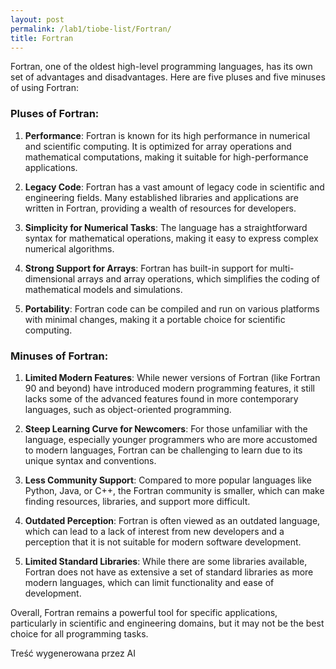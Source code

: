 ```yaml
---
layout: post
permalink: /lab1/tiobe-list/Fortran/
title: Fortran
---
```

Fortran, one of the oldest high-level programming languages, has its own set of advantages and disadvantages. Here are five pluses and five minuses of using Fortran:

### Pluses of Fortran:

1. **Performance**: Fortran is known for its high performance in numerical and scientific computing. It is optimized for array operations and mathematical computations, making it suitable for high-performance applications.

2. **Legacy Code**: Fortran has a vast amount of legacy code in scientific and engineering fields. Many established libraries and applications are written in Fortran, providing a wealth of resources for developers.

3. **Simplicity for Numerical Tasks**: The language has a straightforward syntax for mathematical operations, making it easy to express complex numerical algorithms.

4. **Strong Support for Arrays**: Fortran has built-in support for multi-dimensional arrays and array operations, which simplifies the coding of mathematical models and simulations.

5. **Portability**: Fortran code can be compiled and run on various platforms with minimal changes, making it a portable choice for scientific computing.

### Minuses of Fortran:

1. **Limited Modern Features**: While newer versions of Fortran (like Fortran 90 and beyond) have introduced modern programming features, it still lacks some of the advanced features found in more contemporary languages, such as object-oriented programming.

2. **Steep Learning Curve for Newcomers**: For those unfamiliar with the language, especially younger programmers who are more accustomed to modern languages, Fortran can be challenging to learn due to its unique syntax and conventions.

3. **Less Community Support**: Compared to more popular languages like Python, Java, or C++, the Fortran community is smaller, which can make finding resources, libraries, and support more difficult.

4. **Outdated Perception**: Fortran is often viewed as an outdated language, which can lead to a lack of interest from new developers and a perception that it is not suitable for modern software development.

5. **Limited Standard Libraries**: While there are some libraries available, Fortran does not have as extensive a set of standard libraries as more modern languages, which can limit functionality and ease of development.

Overall, Fortran remains a powerful tool for specific applications, particularly in scientific and engineering domains, but it may not be the best choice for all programming tasks.

Treść wygenerowana przez AI
